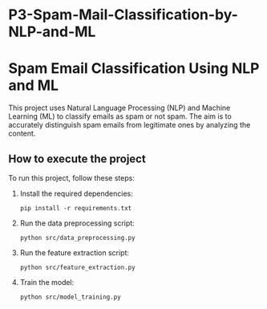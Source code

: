 # P3-Spam-Mail-Classification-by-NLP-and-ML

<h1>Spam Email Classification Using NLP and ML</h1>

<p>This project uses Natural Language Processing (NLP) and Machine Learning (ML) to classify emails as spam or not spam. The aim is to accurately distinguish spam emails from legitimate ones by analyzing the content.</p>

<h2>How to execute the project</h2>
<p>To run this project, follow these steps:</p>
<ol>
    <li>Install the required dependencies:
        <pre><code>pip install -r requirements.txt</code></pre>
    </li>
    <li>Run the data preprocessing script:
        <pre><code>python src/data_preprocessing.py</code></pre>
    </li>
    <li>Run the feature extraction script:
        <pre><code>python src/feature_extraction.py</code></pre>
    </li>
    <li>Train the model:
        <pre><code>python src/model_training.py</code></pre>
    </li>
</ol>
